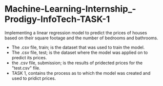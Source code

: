 # Machine-Learning-Internship_-Prodigy-InfoTech-TASK-1
Implementing a linear regression model to predict the prices of houses based on their square footage and the number of bedrooms and bathrooms.

- The .csv file, train; is the dataset that was used to train the model.
- The .csv file, test; is the dataset where the model was applied on to predict its prices.
- the .csv file, submission; is the results of pridected prices for the "test.csv" file.
- TASK 1, contains the process as to which the model was created and used to pridict prices.
